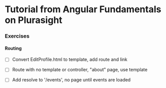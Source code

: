 # Tutorial from Angular Fundamentals on Plurasight

### Exercises

#### Routing
* [ ] Convert EditProfile.html to template, add route and link
* [ ] Route with no template or controller, "about" page, use template 
* [ ] Add resolve to '/events', no page until events are loaded



